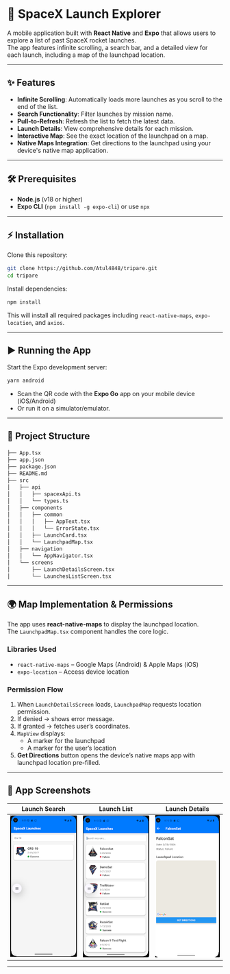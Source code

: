 # 🚀 SpaceX Launch Explorer

A mobile application built with **React Native** and **Expo** that allows users to explore a list of past SpaceX rocket launches.  
The app features infinite scrolling, a search bar, and a detailed view for each launch, including a map of the launchpad location.

---

## ✨ Features
- **Infinite Scrolling**: Automatically loads more launches as you scroll to the end of the list.
- **Search Functionality**: Filter launches by mission name.
- **Pull-to-Refresh**: Refresh the list to fetch the latest data.
- **Launch Details**: View comprehensive details for each mission.
- **Interactive Map**: See the exact location of the launchpad on a map.
- **Native Maps Integration**: Get directions to the launchpad using your device's native map application.

---

## 🛠 Prerequisites
- **Node.js** (v18 or higher)  
- **Expo CLI** (`npm install -g expo-cli`) or use `npx`

---

## ⚡ Installation

Clone this repository:

```bash
git clone https://github.com/Atul4848/tripare.git
cd tripare
```

Install dependencies:

```bash
npm install
```

This will install all required packages including `react-native-maps`, `expo-location`, and `axios`.

---

## ▶️ Running the App

Start the Expo development server:

```bash
yarn android
```

- Scan the QR code with the **Expo Go** app on your mobile device (iOS/Android)  
- Or run it on a simulator/emulator.

---

## 📂 Project Structure
```
├── App.tsx
├── app.json
├── package.json
├── README.md
├── src
│   ├── api
│   │   ├── spacexApi.ts
│   │   └── types.ts
│   ├── components
│   │   ├── common
│   │   │   ├── AppText.tsx
│   │   │   └── ErrorState.tsx
│   │   ├── LaunchCard.tsx
│   │   └── LaunchpadMap.tsx
│   ├── navigation
│   │   └── AppNavigator.tsx
│   └── screens
│       ├── LaunchDetailsScreen.tsx
│       └── LaunchesListScreen.tsx
```

---

## 🌍 Map Implementation & Permissions

The app uses **react-native-maps** to display the launchpad location.  
The `LaunchpadMap.tsx` component handles the core logic.

### Libraries Used
- `react-native-maps` – Google Maps (Android) & Apple Maps (iOS)  
- `expo-location` – Access device location  

### Permission Flow
1. When `LaunchDetailsScreen` loads, `LaunchpadMap` requests location permission.  
2. If denied → shows error message.  
3. If granted → fetches user’s coordinates.  
4. `MapView` displays:
   - A marker for the launchpad  
   - A marker for the user’s location  
5. **Get Directions** button opens the device’s native maps app with launchpad location pre-filled.  

---

## 📱 App Screenshots

| Launch Search | Launch List | Launch Details |
|---------------|-------------|----------------|
| ![Search](./assets/search.png) | ![List](./assets/list.png) | ![Details](./assets/detail.png) |

---
